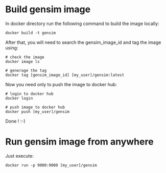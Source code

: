 # Build gensim image

In docker directory run the following command to build the image locally:

```
docker build -t gensim
````

After that, you will need to search the gensim_image_id and tag the image using:

```
# check the image
docker image ls

# generage the tag
docker tag [gensim_image_id] [my_user]/gensim:latest
```

Now you need only to push the image to docker hub:

```
# login to docker hub
docker login

# push image to docker hub
docker push [my_user]/gensim
```

Done ! :-)


# Run gensim image from anywhere

Just execute:

```
docker run -p 9000:9000 [my_user]/gensim
```